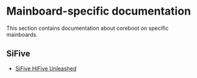 # Mainboard-specific documentation

This section contains documentation about coreboot on specific mainboards.

## SiFive

- [SiFive HiFive Unleashed](sifive/hifive-unleashed.md)
